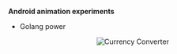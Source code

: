 **Android animation experiments**

- Golang power

<p align="center">
<img src="/golang_power.gif" alt="Currency Converter">
</p>